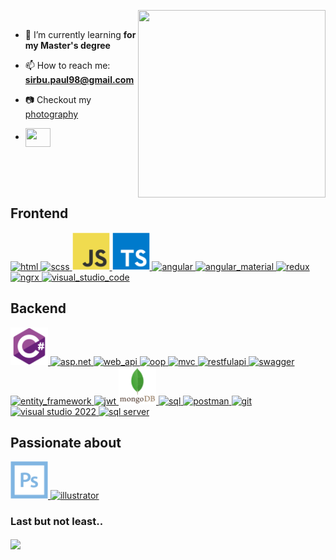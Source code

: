 <img
  width="300"
  height="300"
  align="right"
  src="https://user-images.githubusercontent.com/56299741/187033549-cad9423d-59b7-481a-897c-ab59f92d64df.gif"
/>
<br />
- 🌱 I’m currently learning **for my Master's degree**
- 📫 How to reach me: **sirbu.paul98@gmail.com** 
- 📷 Checkout my <a href="https://www.flickr.com/people/elysium98/">photography</a>

- <a href="https://linkedin.com/in/rishav-chanda-b89a791b3"><img
    align="center"
    src="https://raw.githubusercontent.com/rahuldkjain/github-profile-readme-generator/master/src/images/icons/Social/linked-in-alt.svg"
    height="30"
    width="40"
/></a>

<br /><br /><br />
<h2>Frontend</h2>

<p align="left">
  <a href="https://www.w3schools.com/html/"
    ><img
      src="https://user-images.githubusercontent.com/56299741/186968973-93cb7848-5195-4c83-863a-02744670746f.png"
      alt="html"
      wdith="60"
      height="60"
    />
  </a>
  <a href=""
    ><img
      src="https://user-images.githubusercontent.com/56299741/187033804-7ddda725-77cf-4781-aff5-847439ccacc6.png"
      alt="scss"
      wdith="60"
      height="60"
    />
  </a>
  <a href="https://developer.mozilla.org/en-US/docs/Web/JavaScript">
    <img
      src="https://raw.githubusercontent.com/devicons/devicon/master/icons/javascript/javascript-original.svg"
      alt="javascript"
      width="60"
      height="60"
    />
  </a>
  <a href="https://www.typescriptlang.org/">
    <img
      src="https://raw.githubusercontent.com/devicons/devicon/master/icons/typescript/typescript-original.svg"
      alt="typescript"
      width="60"
      height="60"
    />
  </a>
  <a href="https://angular.io/"
    ><img
      src="https://user-images.githubusercontent.com/56299741/186973040-cc84f9a9-bf15-4dc1-8880-31a82daad754.png"
      alt="angular"
      wdith="60"
      height="60"
    />
  </a>
  <a href="https://material.angular.io/"
    ><img
      src="https://user-images.githubusercontent.com/56299741/186971593-95bcd4e9-3378-4cef-a6f0-4deec35417a7.png"
      alt="angular_material"
      wdith="60"
      height="60"
    />
  </a>
  <a href="https://redux.js.org/"
    ><img
      src="https://user-images.githubusercontent.com/56299741/186984055-5a419fd1-2525-425c-b8f2-b469c2de3d9c.svg"
      alt="redux"
      wdith="60"
      height="60"
    />
  </a>
  <a href="https://ngrx.io/"
    ><img
      src="https://user-images.githubusercontent.com/56299741/186983848-ee7829a2-8f43-4084-a4a3-5d5834bbcccd.svg"
      alt="ngrx"
      wdith="60"
      height="60"
    />
  </a>
  <a href="https://code.visualstudio.com/"
    ><img
      src="https://user-images.githubusercontent.com/56299741/186976004-4a6e8090-5fcf-4d1f-8b38-733b085624ab.png"
      alt="visual_studio_code"
      wdith="60"
      height="60"
    />
  </a>
</p>

<h2>Backend</h2>

<p align="left">
  <a href="https://www.w3schools.com/cs/">
    <img
      src="https://raw.githubusercontent.com/devicons/devicon/master/icons/csharp/csharp-original.svg"
      alt="csharp"
      width="60"
      height="60"
    />
  </a>
  <a href="https://docs.microsoft.com/en-us/aspnet/core/?view=aspnetcore-6.0">
    <img
      src="https://user-images.githubusercontent.com/56299741/186975269-de812941-16de-4973-94cd-7620daa388d8.svg"
      alt="asp.net"
      width="60"
      height="60"
    />
  </a>
  <a href="https://developer.mozilla.org/en-US/docs/Web/API"
    ><img
      src="https://user-images.githubusercontent.com/56299741/186980830-34ccc877-76f6-43c9-aba6-29ae243a028a.png"
      alt="web_api"
      wdith="60"
      height="60"
    />
  </a>
  <a href="https://www.w3schools.com/cs/cs_oop.php"
    ><img
      src="https://user-images.githubusercontent.com/56299741/186981353-69c43d54-35e2-4207-8793-d68716dd49cf.png"
      alt="oop"
      wdith="50"
      height="50"
    />
  </a>
  <a
    href="https://docs.microsoft.com/en-us/aspnet/core/mvc/overview?view=aspnetcore-6.0"
    ><img
      src="https://user-images.githubusercontent.com/56299741/186983024-72409b5a-87d1-4ed1-b713-ac3d527df87c.png"
      alt="mvc"
      wdith="60"
      height="60"
    />
  </a>
  <a href="https://restfulapi.net/"
    ><img
      src="https://user-images.githubusercontent.com/56299741/186983307-795846eb-8cfb-409c-9973-0e72a0198b31.png"
      alt="restfulapi"
      wdith="60"
      height="60"
    />
  </a>
  <a href="https://swagger.io/">
    <img
      src="https://user-images.githubusercontent.com/56299741/186985757-5adfa3f2-8c20-4d27-bb35-20c0722ac008.png"
      alt="swagger"
      width="220"
      height="60"
    />
  </a>
  <a href="https://docs.microsoft.com/en-us/ef/core/"
    ><img
      src="https://user-images.githubusercontent.com/56299741/186971358-66bc2f02-bf2c-4544-9f23-2b0607d01a68.jpg"
      alt="entity_framework"
      wdith="60"
      height="60"
    />
  </a>
  <a href="https://jwt.io/"
    ><img
      src="https://user-images.githubusercontent.com/56299741/186971791-fac69979-92f2-42e1-8cdc-7f00134390a2.png"
      alt="jwt"
      wdith="40"
      height="50"
    />
  </a>
  <a href="https://www.mongodb.com/">
    <img
      src="https://raw.githubusercontent.com/devicons/devicon/master/icons/mongodb/mongodb-original-wordmark.svg"
      alt="mongodb"
      width="60"
      height="60"
    />
  </a>
  <a href="https://www.w3schools.com/sql/"
    ><img
      src="https://user-images.githubusercontent.com/56299741/186986508-5e5a6e12-0409-4e2f-b7a9-79ee60c1d807.png"
      alt="sql"
      wdith="60"
      height="60"
    />
  </a>
  <a href="https://postman.com">
    <img
      src="https://www.vectorlogo.zone/logos/getpostman/getpostman-icon.svg"
      alt="postman"
      width="60"
      height="60"
    />
  </a>
  <a href="https://git-scm.com/" target="_blank" rel="noreferrer">
    <img
      src="https://www.vectorlogo.zone/logos/git-scm/git-scm-icon.svg"
      alt="git"
      width="50"
      height="50"
    />
  </a>
  <a href="https://visualstudio.microsoft.com/vs/"
    ><img
      src="https://user-images.githubusercontent.com/56299741/186976950-0f66b147-bb27-4250-adc9-c18fbb53fbb2.png"
      alt="visual studio 2022"
      wdith="60"
      height="60"
    />
  </a>
  <a href="https://www.microsoft.com/en-us/sql-server/sql-server-downloads"
    ><img
      src="https://user-images.githubusercontent.com/56299741/186990087-cc1ef256-ccba-49d1-aad4-ce68fefd3e39.svg"
      alt="sql server"
      wdith="60"
      height="60"
    />
  </a>
</p>

<h2>Passionate about</h2>
<a href="https://www.photoshop.com/en">
  <img
    src="https://raw.githubusercontent.com/devicons/devicon/master/icons/photoshop/photoshop-line.svg"
    alt="photoshop"
    width="60"
    height="60"
  />
</a>
<a href="https://www.adobe.com/ro/products/illustrator.html">
  <img
    src="https://user-images.githubusercontent.com/56299741/186989061-7386e67d-a86a-4715-9891-f81720e0a5cb.png"
    alt="illustrator"
    width="60"
    height="60"
  />
</a>
<h3>Last but not least..</h3>
<img
  align="center"
  src="https://user-images.githubusercontent.com/56299741/186991405-adaaaed5-f61d-4816-994d-dfe1949f5eca.gif"
/>
